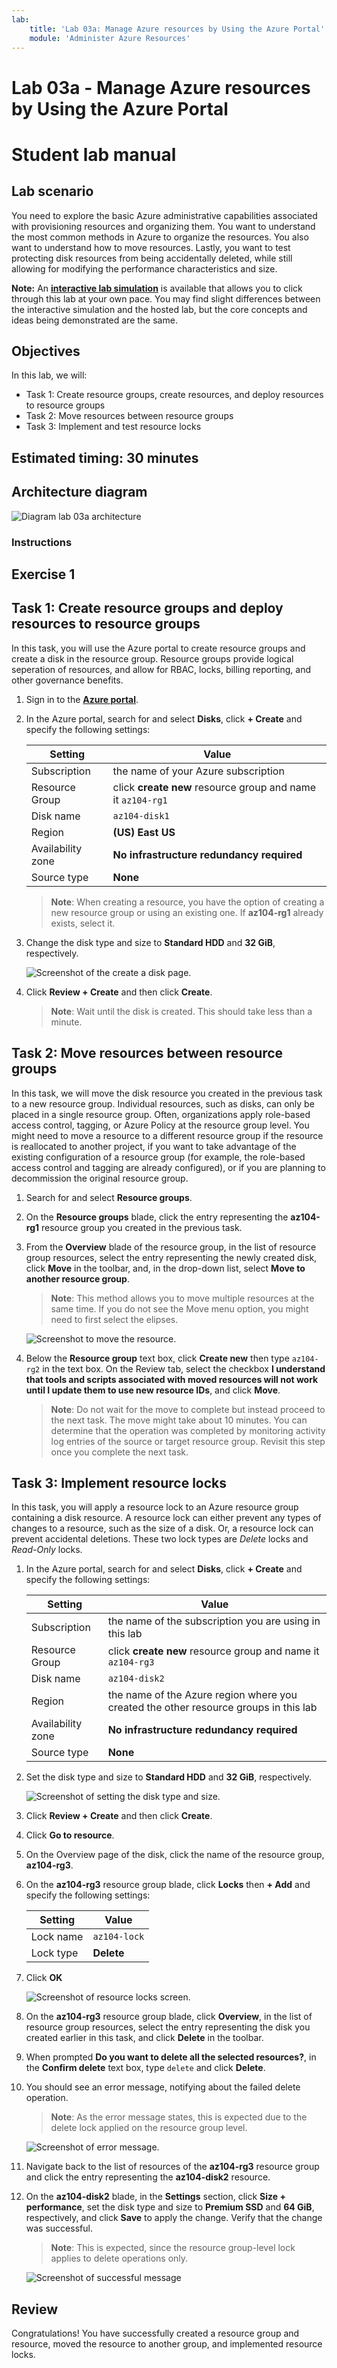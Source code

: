 ```yaml
---
lab:
    title: 'Lab 03a: Manage Azure resources by Using the Azure Portal'
    module: 'Administer Azure Resources'
---
```


# Lab 03a - Manage Azure resources by Using the Azure Portal
# Student lab manual

## Lab scenario

You need to explore the basic Azure administrative capabilities associated with provisioning resources and organizing them.  You want to understand the most common methods in Azure to organize the resources. You also want to understand how to move resources. Lastly, you  want to test protecting disk resources from being accidentally deleted, while still allowing for modifying the performance characteristics and size.

**Note:** An **[interactive lab simulation](https://mslabs.cloudguides.com/guides/AZ-104%20Exam%20Guide%20-%20Microsoft%20Azure%20Administrator%20Exercise%204)** is available that allows you to click through this lab at your own pace. You may find slight differences between the interactive simulation and the hosted lab, but the core concepts and ideas being demonstrated are the same. 

## Objectives

In this lab, we will:

+ Task 1: Create resource groups, create resources, and deploy resources to resource groups
+ Task 2: Move resources between resource groups
+ Task 3: Implement and test resource locks

## Estimated timing: 30 minutes

## Architecture diagram

![Diagram lab 03a architecture](../media/az104-lab03a-architecture-diagram.png)

### Instructions

## Exercise 1

## Task 1: Create resource groups and deploy resources to resource groups

In this task, you will use the Azure portal to create resource groups and create a disk in the resource group. Resource groups provide logical seperation of resources, and allow for RBAC, locks, billing reporting, and other governance benefits. 

1. Sign in to the [**Azure portal**](http://portal.azure.com).

1. In the Azure portal, search for and select **Disks**, click **+ Create** and specify the following settings:

    |Setting|Value|
    |---|---|
    |Subscription| the name of your Azure subscription  |
    |Resource Group| click **create new** resource group and name it `az104-rg1`|
    |Disk name| `az104-disk1` |
    |Region| **(US) East US** |
    |Availability zone| **No infrastructure redundancy required** |
    |Source type| **None** |

    >**Note**: When creating a resource, you have the option of creating a new resource group or using an existing one. If **az104-rg1** already exists, select it.

1. Change the disk type and size to **Standard HDD** and **32 GiB**, respectively.

    ![Screenshot of the create a disk page.](../media/az104-lab03a-createdisk1.png)

1. Click **Review + Create** and then click **Create**.

    >**Note**: Wait until the disk is created. This should take less than a minute.

## Task 2: Move resources between resource groups 

In this task, we will move the disk resource you created in the previous task to a new resource group. Individual resources, such as disks, can only be placed in a single resource group. Often, organizations apply role-based access control, tagging, or Azure Policy at the resource group level. You might need to move a resource to a different resource group if the resource is reallocated to another project, if you want to take advantage of the existing configuration of a resource group (for example, the role-based access control and tagging are already configured), or if you are planning to decommission the original resource group.

1. Search for and select **Resource groups**. 

1. On the **Resource groups** blade, click the entry representing the **az104-rg1** resource group you created in the previous task.

1. From the **Overview** blade of the resource group, in the list of resource group resources, select the entry representing the newly created disk, click **Move** in the toolbar, and, in the drop-down list, select **Move to another resource group**.

    >**Note**: This method allows you to move multiple resources at the same time. If you do not see the Move menu option, you might need to first select the elipses. 

    ![Screenshot to move the resource.](../media/az104-lab03a-moverg.png)

1. Below the **Resource group** text box, click **Create new** then type `az104-rg2` in the text box. On the Review tab, select the checkbox **I understand that tools and scripts associated with moved resources will not work until I update them to use new resource IDs**, and click **Move**.

    >**Note**: Do not wait for the move to complete but instead proceed to the next task. The move might take about 10 minutes. You can determine that the operation was completed by monitoring activity log entries of the source or target resource group. Revisit this step once you complete the next task.

## Task 3: Implement resource locks

In this task, you will apply a resource lock to an Azure resource group containing a disk resource. A resource lock can either prevent any types of changes to a resource, such as the size of a disk. Or, a resource lock can prevent accidental deletions. These two lock types are *Delete* locks and *Read-Only* locks.

1. In the Azure portal, search for and select **Disks**, click **+ Create** and specify the following settings:

    |Setting|Value|
    |---|---|
    |Subscription| the name of the subscription you are using in this lab |
    |Resource Group| click **create new** resource group and name it `az104-rg3` |
    |Disk name| `az104-disk2` |
    |Region| the name of the Azure region where you created the other resource groups in this lab |
    |Availability zone| **No infrastructure redundancy required** |
    |Source type| **None** |

1. Set the disk type and size to **Standard HDD** and **32 GiB**, respectively.

    ![Screenshot of setting the disk type and size.](,./media/az104-lab03a-createdisk2.png)

1. Click **Review + Create** and then click **Create**.

1. Click **Go to resource**.

1. On the Overview page of the disk, click the name of the resource group, **az104-rg3**.

1. On the **az104-rg3** resource group blade, click **Locks** then **+ Add** and specify the following settings:

    |Setting|Value|
    |---|---|
    |Lock name| `az104-lock` |
    |Lock type| **Delete** |
    
1. Click **OK**    

    ![Screenshot of resource locks screen.](../media/az104-lab03a-deletelock.png)

1. On the **az104-rg3** resource group blade, click **Overview**, in the list of resource group resources, select the entry representing the disk you created earlier in this task, and click **Delete** in the toolbar. 

1. When prompted **Do you want to delete all the selected resources?**, in the **Confirm delete** text box, type `delete` and click **Delete**.

1. You should see an error message, notifying about the failed delete operation. 

    >**Note**: As the error message states, this is expected due to the delete lock applied on the resource group level.

    ![Screenshot of error message.](../media/az104-lab03a-deleteerror.png)

1. Navigate back to the list of resources of the **az104-rg3** resource group and click the entry representing the **az104-disk2** resource. 

1. On the **az104-disk2** blade, in the **Settings** section, click **Size + performance**, set the disk type and size to **Premium SSD** and **64 GiB**, respectively, and click **Save** to apply the change. Verify that the change was successful.

    >**Note**: This is expected, since the resource group-level lock applies to delete operations only. 

     ![Screenshot of successful message](./media/az104-lab03a-premium.png)

## Review

Congratulations! You have successfully created a resource group and resource, moved the resource to another group, and implemented resource locks.
